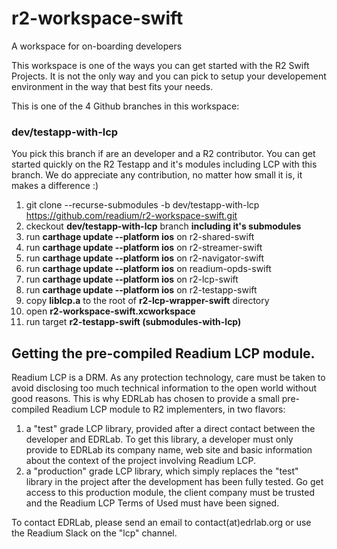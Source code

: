 # r2-workspace-swift
A workspace for on-boarding developers

This workspace is one of the ways you can get started with the R2 Swift Projects. It is not the only way and you can pick to setup your developement environment in the way that best fits your needs.

This is one of the 4 Github branches in this workspace:

### dev/testapp-with-lcp
You pick this branch if are an developer and a R2 contributor. You can get started quickly on the R2 Testapp and it's modules including LCP with this branch. We do appreciate any contribution, no matter how small it is, it makes a difference :) 

1. git clone --recurse-submodules -b dev/testapp-with-lcp https://github.com/readium/r2-workspace-swift.git
2. ckeckout **dev/testapp-with-lcp** branch **including it's submodules**
3. run **carthage update --platform ios** on r2-shared-swift
4. run **carthage update --platform ios** on r2-streamer-swift
5. run **carthage update --platform ios** on r2-navigator-swift
6. run **carthage update --platform ios** on readium-opds-swift
7. run **carthage update --platform ios** on r2-lcp-swift
7. run **carthage update --platform ios** on r2-testapp-swift
8. copy **liblcp.a** to the root of **r2-lcp-wrapper-swift** directory
8. open **r2-workspace-swift.xcworkspace**
9. run target **r2-testapp-swift (submodules-with-lcp)**


## Getting the pre-compiled Readium LCP module.

Readium LCP is a DRM. As any protection technology, care must be taken to avoid disclosing too much technical information to the open world without good reasons. This is why EDRLab has chosen to provide a small pre-compiled Readium LCP module to R2 implementers, in two flavors:

1. a "test" grade LCP library, provided after a direct contact between the developer and EDRLab. To get this library, a developer must only provide to EDRLab its company name, web site and basic information about the context of the project involving Readium LCP.
2.  a "production" grade LCP library, which simply replaces the "test" library in the project after the development has been fully tested. Go get access to this production module, the client company must be trusted and the Readium LCP Terms of Used must have been signed.

To contact EDRLab, please send an email to contact(at)edrlab.org or use the Readium Slack on the "lcp" channel.


